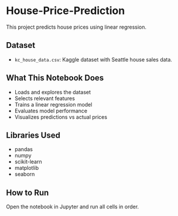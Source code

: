 # House-Price-Prediction
This project predicts house prices using linear regression.

## Dataset
- `kc_house_data.csv`: Kaggle dataset with Seattle house sales data.

## What This Notebook Does
- Loads and explores the dataset
- Selects relevant features
- Trains a linear regression model
- Evaluates model performance
- Visualizes predictions vs actual prices

## Libraries Used
- pandas
- numpy
- scikit-learn
- matplotlib
- seaborn

## How to Run
Open the notebook in Jupyter and run all cells in order.
